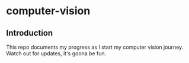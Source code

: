 # computer-vision

## Introduction
This repo documents my progress as I start my computer vision journey. Watch out for updates, it's goona be fun.
